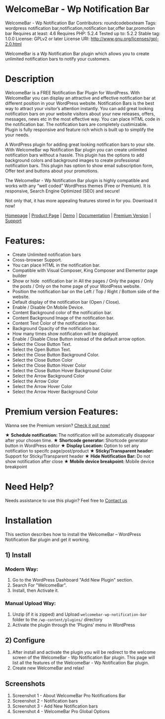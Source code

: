 #  WelcomeBar - Wp Notification Bar
WelcomeBar - Wp Notification Bar
Contributors: roundcodeboxteam
Tags: wordpress notification bar,notification,notification bar,offer bar,promotion bar
Requires at least: 4.6
Requires PHP: 5.2.4
Tested up to: 5.2.2
Stable tag: 1.0.0
License: GPLv2 or later
License URI: http://www.gnu.org/licenses/gpl-2.0.html

WelcomeBar is a Wp Notification Bar plugin which allows you to create unlimited notification bars to notify your customers. 

# Description
WelcomeBar is a FREE Notification Bar Plugin for WordPress. With WelcomeBar you can display an attractive and effective notification bar at different position in your WordPress website. Notification Bars is the best way to attract your visitor’s attention instantly. You can add great looking notification bars on your website visitors about your new releases, offers, messages, news etc in the most effective way. You can place HTML code in the notification bar. The notification bars are completely custimizable. Plugin is fully responsive and feature rich which is built up to simplify the your needs.

A WordPress plugin for adding great looking notification bars to your site. With WelcomeBar wp Notification Bar plugin you can create unlimited notification bars without a hassle. This plugin has the options to add background colors and background images to create professional notification bars. This plugin has option to show email subscription form, Offer text and buttons about your promotions.

The WelcomeBar - Wp Notification Bar plugin is highly compatible and works with any “well coded” WordPress themes (Free or Premium). It is responsive, Search Engine Optimized (SEO) and secure!

Not only that, it has more appealing features stored in for you. Download it now! 

[Homepage](http://www.roundcodebox.com/) | [Product Page](http://www.roundcodebox.com/welcomebar-wp-notification-bar/) | [Demo](http://www.roundcodebox.com/welcomebar-wp-notification-bar-demo/welcomebar-wp-notification-bar-demo/) | [Documentation](http://www.roundcodebox.com/documentation-for-welcomebar-wp-notification-bar/) | [Premium Version](http://www.roundcodebox.com/welcomebar-wp-notification-bar-pro/) |  [Support](http://www.roundcodebox.com/support/)


# Features:
* Create Unlimited notification bars
* Cross-browser Support.
* You can place HTML in the notification bar.
* Compatible with Visual Composer, King Composer and Elementor page builder
* Show or hide  notification bar in All the pages / Only the pages / Only the posts / Only on the home page of your WordPress website.
* Position the notification bar on the Left / Top / Right / Bottom side of the website.
* Default display of the notification bar (Open / Close).
* Enable / Disable On Mobile Device.
* Content Background color of the notification bar.
* Content Background Image of the notification bar.
* Content Text Color of the notification bar.
* Background Opacity of the notification bar.
* How many times show notification will be displayed.
* Enable / Disable Close Button instead of the default arrow option.
* Select the Close Button Text.
* Select the Open Button Text.
* Select the Close Button Background Color.
* Select the Close Button Color
* Select the Close Button Hover Color
* Select the Close Button Hover Background Color
* Select the Arrow Background Color
* Select the Arrow Color
* Select the Arrow Hover Color
* Select the Arrow Hover Background Color

# Premium version Features:

Wanna see the Premium version? [Check it out now!](http://www.roundcodebox.com/welcomebar-wp-notification-bar-pro/)

★ <strong>Schedule notification: </strong>The notification will be automatically disappear after your chosen time.
★ <strong>Shortcode generator: </strong>Shortcode generator button in WordPress editor
★ <strong>Display Location: </strong>Option to set any notification to specifc page/post/product
★ <strong>Sticky/Transparent header: </strong>Support for Sticky/Transparent header
★ <strong>Hide Notification Bar: </strong>Do not show notification after close
★ <strong>Mobile device breakpoint: </strong>Mobile device breakpoint


# Need Help? 
Needs assistance to use this plugin? 
Feel free to [Contact us](http://www.roundcodebox.com/support/)

# Installation 
This section describes how to install the WelcomeBar – WordPress Notification Bar plugin and get it working.

## 1) Install 

### Modern Way: 
1. Go to the WordPress Dashboard "Add New Plugin" section.
2. Search For "WelcomeBar".
3. Install, then Activate it.

### Manual Upload Way:
1. Unzip (if it is zipped) and Upload `welcomebar-wp-notification-bar ` folder to the `/wp-content/plugins/` directory
2. Activate the plugin through the 'Plugins' menu in WordPress

## 2) Configure 
1. After install and activate the plugin you will be redirect to the welcome screen of the WelcomeBar - Wp Notification Bar plugin. This page will list all the features of the WelcomeBar - Wp Notification Bar plugin. 
2. Create new WelcomeBar and relax!

## Screenshots 
1.  Screenshot 1 - About WelcomeBar Pro Notifications Bar
2.  Screenshot 2 - Notification bars
3.  Screenshot 3 - Add New Notification bars
4.  Screenshot 4 - WelcomeBar Pro Global Options
